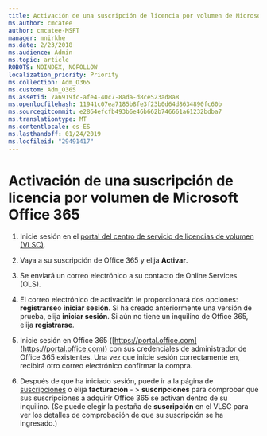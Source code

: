 ```yaml
---
title: Activación de una suscripción de licencia por volumen de Microsoft Office 365
ms.author: cmcatee
author: cmcatee-MSFT
manager: mnirkhe
ms.date: 2/23/2018
ms.audience: Admin
ms.topic: article
ROBOTS: NOINDEX, NOFOLLOW
localization_priority: Priority
ms.collection: Adm_O365
ms.custom: Adm_O365
ms.assetid: 7a6919fc-afe4-40c7-8ada-d8ce523ad8a8
ms.openlocfilehash: 11941c07ea7185b8fe3f23b0d64d8634890fc60b
ms.sourcegitcommit: e2864efcfb493b6e46b662b746661a61232bdba7
ms.translationtype: MT
ms.contentlocale: es-ES
ms.lasthandoff: 01/24/2019
ms.locfileid: "29491417"
---
```

# <a name="activating-a-microsoft-office-365-volume-license-subscription"></a>Activación de una suscripción de licencia por volumen de Microsoft Office 365

1. Inicie sesión en el [portal del centro de servicio de licencias de volumen (VLSC)](http://go.microsoft.com/fwlink/p/?LinkId=329762).
    
2. Vaya a su suscripción de Office 365 y elija **Activar**.
    
3. Se enviará un correo electrónico a su contacto de Online Services (OLS).
    
4. El correo electrónico de activación le proporcionará dos opciones: **registrarse**o **iniciar sesión**. Si ha creado anteriormente una versión de prueba, elija **iniciar sesión**. Si aún no tiene un inquilino de Office 365, elija **registrarse**.
    
5. Inicie sesión en Office 365 ([https://portal.office.com](https://portal.office.com)) con sus credenciales de administrador de Office 365 existentes. Una vez que inicie sesión correctamente en, recibirá otro correo electrónico confirmar la compra.
    
6. Después de que ha iniciado sesión, puede ir a la página de [suscripciones](https://go.microsoft.com/fwlink/p/?linkid=842054) o elija **facturación**  - \> **suscripciones** para comprobar que sus suscripciones a adquirir Office 365 se activan dentro de su inquilino. (Se puede elegir la pestaña de **suscripción** en el VLSC para ver los detalles de comprobación de que su suscripción se ha ingresado.) 
    

